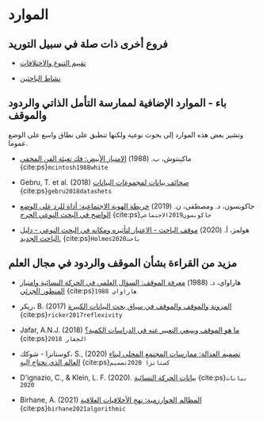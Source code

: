 # الموارد

## فروع أخرى ذات صلة في سبيل التوريد

* [تقييم التنوع والاختلافات](https://the-turing-way.netlify.app/collaboration/new-community/new-community-differences.html)

* [نشاط الباحثين](https://the-turing-way.netlify.app/ethical-research/activism.html)

## باء - الموارد الإضافية لممارسة التأمل الذاتي والردود والموقف
وتشير بعض هذه الموارد إلى بحوث نوعية ولكنها تنطبق على نطاق واسع على الوضع عموما.

* ماكينتوش، ب. (1988) [الامتياز الأبيض: فك تعبئة الفن المخفي](https://admin.artsci.washington.edu/sites/adming/files/unpacking-invisible-knapsack.pdf) {cite:ps}`mcintosh1988white`

* Gebru, T. et al. (2018) [صحائف بيانات لمجموعات البيانات](https://www.microsoft.com/en-us/research/uploads/prod/2019/01/1803.09010.pdf) {cite:ps}`gebru2018datashets`

* جاكوبسون، د. ومصطفى، ن. (2019) [خريطة الهوية الاجتماعية: أداة للرد على الوضع الواضح في البحث النوعي الحرج](https://journals.sagepub.com/doi/full/10.1177/1609406919870075) {cite:ps}`جاكوبسون2019الاجتماعي`

* هولمز، أ. (2020) [موقف الباحث - الاعتبار لتأثيره ومكانه في البحث النوعي - دليل الباحث الجديد.](https://files.eric.ed.gov/fulltext/EJ1268044.pdf) {cite:ps}`Holmes2020باحث`

## مزيد من القراءة بشأن الموقف والردود في مجال العلم

* هاراواي، د. (1988) [معرفة الموقف: السؤال العلمي في الحركة النسائية وامتياز المنظور الجزئي](https://www.jstor.org/stable/3178066) {cite:ps}`هاراواي 1988`

* ريكر، B. (2017) [المرونة والموقف والموقف في سياق بحث البيانات الكبيرة](https://papers.ssrn.com/sol3/papers.cfm?abstract_id=2911652) {cite:ps}`ricker2017reflexivity`

* Jafar, A.N.J. (2018) [ما هو الموقف وينبغي التعبير عنه في الدراسات الكمية؟](https://emj.bmj.com/content/35/5/323) {cite:ps}`الجفار 2018`

* كوستانزا - شوكك، S., (2020) [تصميم العدالة: ممارسات المجتمع المحلي لبناء العالم الذي نحتاج إليه](https://design-justice.pubpub.org/) {cite:ps}`كستانزا 2020تصميم`

* D'ignazio, C., & Klein, L. F. (2020). [بيانات الحركة النسائية](https://mitpress.mit.edu/books/data-feminism) {cite:ps}`بيانات 2020`

* Birhane, A. (2021) [المظالم الخوارزمية: نهج الأخلاقيات العلاقية](https://www.sciencedirect.com/science/article/pii/S2666389921000155) {cite:ps}`birhane2021algorithmic`
